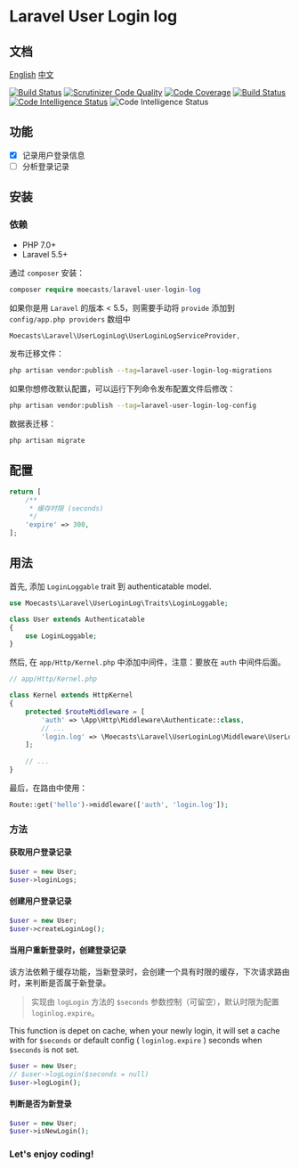 # Laravel User Login log

## 文档

[English](https://github.com/MoeCasts/laravel-wallet)
[中文](https://www.tore.moe/post/laravel-user-login-log)

[![Build Status](https://www.travis-ci.org/MoeCasts/laravel-wallet.svg?branch=master)](https://www.travis-ci.org/MoeCasts/laravel-wallet)
[![Scrutinizer Code Quality](https://scrutinizer-ci.com/g/MoeCasts/laravel-user-login-log/badges/quality-score.png?b=master)](https://scrutinizer-ci.com/g/MoeCasts/laravel-user-login-log/?branch=master)
[![Code Coverage](https://scrutinizer-ci.com/g/MoeCasts/laravel-user-login-log/badges/coverage.png?b=master)](https://scrutinizer-ci.com/g/MoeCasts/laravel-user-login-log/?branch=master)
[![Build Status](https://scrutinizer-ci.com/g/MoeCasts/laravel-user-login-log/badges/build.png?b=master)](https://scrutinizer-ci.com/g/MoeCasts/laravel-user-login-log/build-status/master)
[![Code Intelligence Status](https://scrutinizer-ci.com/g/MoeCasts/laravel-user-login-log/badges/code-intelligence.svg?b=master)](https://scrutinizer-ci.com/code-intelligence)
![Code Intelligence Status](https://img.shields.io/github/license/MoeCasts/laravel-user-login-log)

## 功能

- [x] 记录用户登录信息
- [ ] 分析登录记录

## 安装

### 依赖

- PHP 7.0+
- Laravel 5.5+

通过 `composer` 安装：

```php
composer require moecasts/laravel-user-login-log
```

如果你是用 `Laravel` 的版本 < 5.5，则需要手动将 `provide` 添加到 `config/app.php providers` 数组中

```php
Moecasts\Laravel\UserLoginLog\UserLoginLogServiceProvider,
```

发布迁移文件：

```bash
php artisan vendor:publish --tag=laravel-user-login-log-migrations
```

如果你想修改默认配置，可以运行下列命令发布配置文件后修改：

```bash
php artisan vendor:publish --tag=laravel-user-login-log-config
```

数据表迁移：

```bash
php artisan migrate
```

## 配置

```php
return [
    /**
     * 缓存时限 (seconds)
     */
    'expire' => 300,
];
```

## 用法

首先, 添加 `LoginLoggable` trait 到 authenticatable model.

```php
use Moecasts\Laravel\UserLoginLog\Traits\LoginLoggable;

class User extends Authenticatable
{
    use LoginLoggable;
}
```

然后, 在 `app/Http/Kernel.php` 中添加中间件，注意：要放在 `auth` 中间件后面。

```php
// app/Http/Kernel.php

class Kernel extends HttpKernel
{
    protected $routeMiddleware = [
        'auth' => \App\Http\Middleware\Authenticate::class,
        // ...
        'login.log' => \Moecasts\Laravel\UserLoginLog\Middleware\UserLoginLogMiddleware::class,
    ];
    
    // ...
}
```

最后，在路由中使用：

```php
Route::get('hello')->middleware(['auth', 'login.log']);
```



### 方法

#### 获取用户登录记录

```php
$user = new User;
$user->loginLogs;
```

#### 创建用户登录记录

```php
$user = new User;
$user->createLoginLog();
```

#### 当用户重新登录时，创建登录记录

该方法依赖于缓存功能，当新登录时，会创建一个具有时限的缓存，下次请求路由时，来判断是否属于新登录。

> 实现由 `logLogin` 方法的 `$seconds` 参数控制（可留空），默认时限为配置 `loginlog.expire`。

This function is depet on cache, when your newly login, it will set a cache with for `$seconds` or default config ( `loginlog.expire` ) seconds when `$seconds`  is not set.

```php
$user = new User;
// $user->logLogin($seconds = null)
$user->logLogin();
```

#### 判断是否为新登录

```php
$user = new User;
$user->isNewLogin();
```

### Let's enjoy coding!
